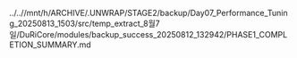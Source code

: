 ../..//mnt/h/ARCHIVE/.UNWRAP/STAGE2/backup/Day07_Performance_Tuning_20250813_1503/src/temp_extract_8월7일/DuRiCore/modules/backup_success_20250812_132942/PHASE1_COMPLETION_SUMMARY.md